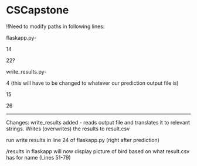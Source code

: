 # CSCapstone

!!Need to modify paths in following lines:

flaskapp.py-

14

22?


write_results.py-

4 (this will have to be changed to whatever our prediction output file is)

15

26

_____________________________________________________________________

Changes:
write_results added - reads output file and translates it to relevant strings. Writes (overwrites) the results to result.csv

run write results in line 24 of flaskapp.py (right after prediction)

/results in flaskapp will now display picture of bird based on what result.csv has for name (Lines 51-79)



